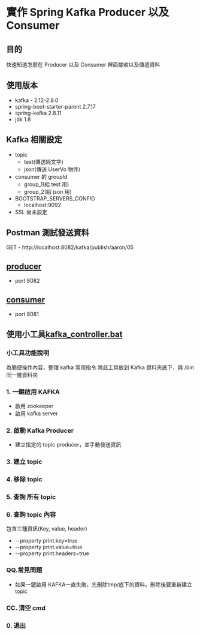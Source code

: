 # 實作 Spring Kafka Producer 以及 Consumer

## 目的

快速知道怎麼在 Producer 以及 Consumer 裡面接收以及傳遞資料

## 使用版本

- kafka - 2.12-2.8.0
- spring-boot-starter-parent 2.7.17
- spring-kafka 2.8.11
- jdk 1.8

## Kafka 相關設定

- topic
    - test(傳送純文字)
    - json(傳送 UserVo 物件)
- consumer 的 groupId
    - group_1(給 test 用)
    - group_2(給 json 用)
- BOOTSTRAP_SERVERS_CONFIG
    - localhost:9092
- SSL 尚未設定

## Postman 測試發送資料

GET - http://localhost:8082/kafka/publish/aaron/05

## [producer](producer)

- port 8082

## [consumer](consumer)

- port 8081

## 使用小工具[kafka_controller.bat](tool%2Fkafka_controller.bat)

### 小工具功能說明

為簡便操作內容，整理 kafka 常用指令
將此工具放到 Kafka 資料夾底下，與 /bin 同一層資料夾

### 1. 一鍵啟用 KAFKA

- 啟用 zookeeper
- 啟用 kafka server

### 2. 啟動 Kafka Producer

- 建立指定的 topic producer，並手動發送資訊

### 3. 建立 topic

### 4. 移除 topic

### 5. 查詢 所有 topic

### 6. 查詢 topic 內容

包含三種資訊(Key, value, header)

- --property print.key=true
- --property print.value=true
- --property print.headers=true

### QQ.常見問題

- 如果一鍵啟用 KAFKA一直失敗，先刪除tmp/底下的資料，刪除後要重新建立 topic

### CC. 清空 cmd

### 0. 退出